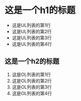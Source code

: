 # 这是一个h1的标题

- 这是UL列表的第1行
- 这是UL列表的第2行
- 这是UL列表的第3行
- 这是UL列表的第4行

## 这是一个h2的标题

1. 这是OL列表的第1行
2. 这是OL列表的第2行
3. 这是OL列表的第3行
4. 这是OL列表的第4行
